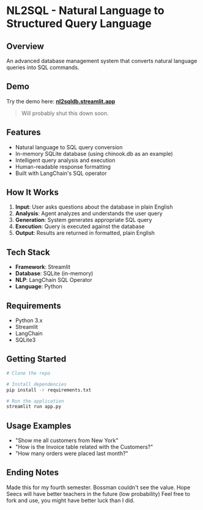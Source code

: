 # NL2SQL - Natural Language to Structured Query Language 

## Overview
An advanced database management system that converts natural language queries into SQL commands.

## Demo
Try the demo here: **[nl2sqldb.streamlit.app](https://nl2sqldb.streamlit.app)**
> Will probably shut this down soon.

## Features
- Natural language to SQL query conversion
- In-memory SQLite database (using chinook.db as an example)
- Intelligent query analysis and execution
- Human-readable response formatting
- Built with LangChain's SQL operator

## How It Works
1. **Input**: User asks questions about the database in plain English
2. **Analysis**: Agent analyzes and understands the user query
3. **Generation**: System generates appropriate SQL query
4. **Execution**: Query is executed against the database
5. **Output**: Results are returned in formatted, plain English

## Tech Stack
- **Framework**: Streamlit
- **Database**: SQLite (in-memory)
- **NLP**: LangChain SQL Operator
- **Language**: Python

## Requirements
- Python 3.x
- Streamlit
- LangChain
- SQLite3

## Getting Started
```bash
# Clone the repo

# Install dependencies
pip install -r requirements.txt

# Run the application
streamlit run app.py
```

## Usage Examples
- "Show me all customers from New York"
- "How is the Invoice table related with the Customers?"
- "How many orders were placed last month?"

## Ending Notes
Made this for my fourth semester. Bossman couldn't see the value. Hope Seecs will have better teachers in the future (low probability) 
Feel free to fork and use, you might have better luck than I did.

